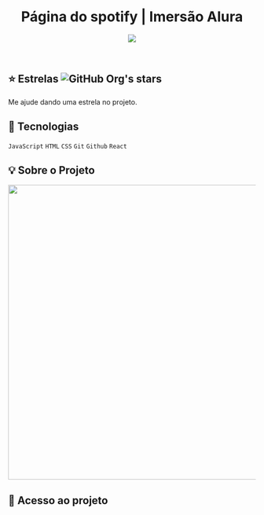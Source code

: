<h1 align="center">Página do spotify | Imersão Alura</h1>

<p align="center">
<img loading="lazy" src="http://img.shields.io/static/v1?label=STATUS&message=EM%20DESENVOLVIMENTO&color=GREEN&style=for-the-badge"/>
</p>

<br>

## ⭐ Estrelas ![GitHub Org's stars](https://img.shields.io/github/stars/raypher)

 Me ajude dando uma estrela no projeto.

## 🚀 Tecnologias

`JavaScript` 
`HTML`
`CSS`
`Git`
`Github`
`React`

## 💡 Sobre o Projeto

<p align="center" >
     <img width="600" heigth="600" src="">
</p>

## 📁 Acesso ao projeto
